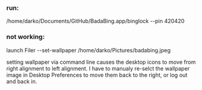 

### run:
/home/darko/Documents/GitHub/BadaBing.app/binglock --pin 420420

### not working:
launch Filer --set-wallpaper /home/darko/Pictures/badabing.jpeg

setting wallpaper via command line causes the desktop icons to move from right alignment to left alignment. I have to manualy re-selct the wallpaper image in Desktop Preferences to move them back to the right, or log out and back in.

